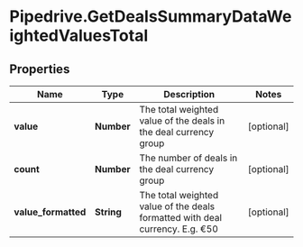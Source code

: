 # Pipedrive.GetDealsSummaryDataWeightedValuesTotal

## Properties

Name | Type | Description | Notes
------------ | ------------- | ------------- | -------------
**value** | **Number** | The total weighted value of the deals in the deal currency group | [optional] 
**count** | **Number** | The number of deals in the deal currency group | [optional] 
**value_formatted** | **String** | The total weighted value of the deals formatted with deal currency. E.g. €50 | [optional] 


